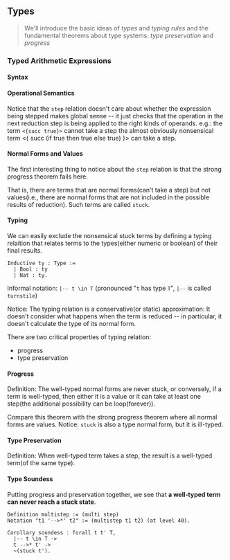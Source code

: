 ## Types

> We'll introduce the basic ideas of *types* and *typing rules* and the fundamental theorems about type systems: *type preservation* and *progress*

### Typed Arithmetic Expressions

#### Syntax

#### Operational Semantics

Notice that the `step` relation doesn't care about whether the expression being stepped makes global sense --
it just checks that the operation in the next reduction step is being applied to the right kinds of operands.
e.g.:
the term `<{succ true}>` cannot take a step
the almost obviously nonsensical term
    <{ succ (if true then true else true) }>
can take a step.

#### Normal Forms and Values

The first interesting thing to notice about the `step` relation is that
the strong progress theorem fails here.

That is, there are terms that are normal forms(can't take a step) but not values(i.e., there are normal forms that are not included in the possible results of reduction).
Such terms are called `stuck`.

#### Typing

We can easily exclude the nonsensical stuck terms by defining  a typing relaition that relates terms to the types(either numeric or boolean) of their final results.
```Coq
Inductive ty : Type :=
  | Bool : ty
  | Nat : ty.
```

Informal notation:
 `|-- t \in T` (pronounced "`t` has type `T`", `|--` is called `turnstile`)

Notice:
The typing relation is a conservative(or static) approximation:
It doesn't consider what happens when the term is reduced -- in particular, it doesn't calculate the type of its normal form.

There are two critical properties of typing relation:
- progress
- type preservation

#### Progress

Definition:
The well-typed normal forms are never stuck, or conversely,
if a term is well-typed, then either it is a value or it can take at least one step(the additional possibility can be loop(forever)).

Compare this theorem with the strong progress theorem where all normal forms are values.
Notice: `stuck` is also a type normal form, but it is ill-typed.

#### Type Preservation

Definition: When well-typed term takes a step, the result is a well-typed term(of the same type).

#### Type Soundess
Putting progress and preservation together, we see that **a well-typed term can never reach a stuck state**.
```Coq
Definition multistep := (multi step)
Notation "t1 '-->*' t2" := (multistep t1 t2) (at level 40).

Corollary soundess : forall t t' T,
  |-- t \in T ->
  t -->* t' ->
  ~(stuck t').
```
